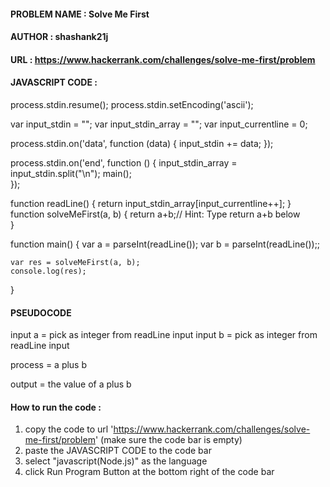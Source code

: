 
#### PROBLEM NAME : Solve Me First
#### AUTHOR : shashank21j
#### URL : https://www.hackerrank.com/challenges/solve-me-first/problem
#### JAVASCRIPT CODE :
process.stdin.resume();
process.stdin.setEncoding('ascii');

var input_stdin = "";
var input_stdin_array = "";
var input_currentline = 0;

process.stdin.on('data', function (data) {
    input_stdin += data;
});

process.stdin.on('end', function () {
    input_stdin_array = input_stdin.split("\n");
    main();    
});

function readLine() {
    return input_stdin_array[input_currentline++];
}
function solveMeFirst(a, b) {
  return a+b;// Hint: Type return a+b below   
}

function main() {
    var a = parseInt(readLine());
    var b = parseInt(readLine());;

    var res = solveMeFirst(a, b);
    console.log(res);
}

#### PSEUDOCODE
input a = pick as integer from readLine input
input b = pick as integer from readLine input

process = a plus b

output = the value of a plus b

#### How to run the code :
1. copy the code to url 'https://www.hackerrank.com/challenges/solve-me-first/problem' (make sure the code bar is empty)
2. paste the JAVASCRIPT CODE to the code bar
3. select "javascript(Node.js)" as the language
4. click Run Program Button at the bottom right of the code bar

